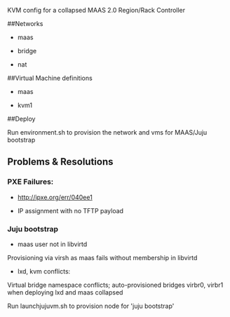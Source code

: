 KVM config for a collapsed MAAS 2.0 Region/Rack Controller

##Networks

- maas

- bridge

- nat


##Virtual Machine definitions

- maas

- kvm1

##Deploy

Run environment.sh to provision the network and vms for MAAS/Juju bootstrap


## Problems & Resolutions

### PXE Failures:

- http://ipxe.org/err/040ee1

- IP assignment with no TFTP payload


### Juju bootstrap

- maas user not in libvirtd 

Provisioning via virsh as maas fails without membership in libvirtd

- lxd, kvm conflicts:

Virtual bridge namespace conflicts; auto-provisioned bridges virbr0, virbr1 when deploying lxd and maas collapsed

Run launchjujuvm.sh to provision node for 'juju bootstrap'


